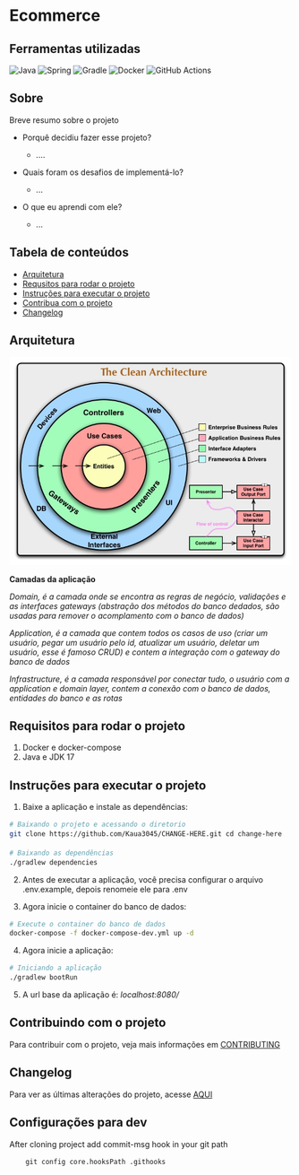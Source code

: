 # Ecommerce

## Ferramentas utilizadas
![Java](https://img.shields.io/badge/java-%23ED8B00.svg?style=for-the-badge&logo=java&logoColor=white)
![Spring](https://img.shields.io/badge/spring-%236DB33F.svg?style=for-the-badge&logo=spring&logoColor=white)
![Gradle](https://img.shields.io/badge/Gradle-02303A.svg?style=for-the-badge&logo=Gradle&logoColor=white)
![Docker](https://img.shields.io/badge/docker-%230db7ed.svg?style=for-the-badge&logo=docker&logoColor=white)
![GitHub Actions](https://img.shields.io/badge/github%20actions-%232671E5.svg?style=for-the-badge&logo=githubactions&logoColor=white)

## Sobre

Breve resumo sobre o projeto

- Porquê decidiu fazer esse projeto?
    - ....

- Quais foram os desafios de implementá-lo?
    - ...

- O que eu aprendi com ele?
    - ...

## Tabela de conteúdos

- [Arquitetura](#arquitetura)
- [Requsitos para rodar o projeto](#requisitos)
- [Instruções para executar o projeto](#instruções-para-executar-o-projeto)
- [Contribua com o projeto](#contribuindo-com-o-projeto)
- [Changelog](#changelog)

## Arquitetura

![Circulo da clean architecture](doc/imagens/clean-arch-circle)

**Camadas da aplicação**

*Domain, é a camada onde se encontra as regras de negócio, validações e as interfaces gateways (abstração dos métodos do banco dedados, são usadas para remover o acomplamento com o banco de dados)*

*Application, é a camada que contem todos os casos de uso (criar um usuário, pegar um usuário pelo id, atualizar um usuário, deletar um usuário, esse é famoso CRUD) e contem a integração com o gateway do banco de dados*

*Infrastructure, é a camada responsável por conectar tudo, o usuário com a application e domain layer, contem a conexão com o banco de dados, entidades do banco e as rotas*

## Requisitos para rodar o projeto

1. Docker e docker-compose
2. Java e JDK 17

## Instruções para executar o projeto

1. Baixe a aplicação e instale as dependências:
```bash
# Baixando o projeto e acessando o diretorio
git clone https://github.com/Kaua3045/CHANGE-HERE.git cd change-here

# Baixando as dependências
./gradlew dependencies  
```

2. Antes de executar a aplicação, você precisa configurar o arquivo .env.example, depois renomeie ele para .env

3. Agora inicie o container do banco de dados:
```bash
# Execute o container do banco de dados
docker-compose -f docker-compose-dev.yml up -d
```

4. Agora inicie a aplicação:
```bash
# Iniciando a aplicação
./gradlew bootRun
```
5. A url base da aplicação é: *localhost:8080/*

## Contribuindo com o projeto

Para contribuir com o projeto, veja mais informações em [CONTRIBUTING](doc/CONTRIBUTING.md)

## Changelog

Para ver as últimas alterações do projeto, acesse [AQUI](doc/changelog.md)

## Configurações para dev
After cloning project add commit-msg hook in your git path
```shell
    git config core.hooksPath .githooks
```
